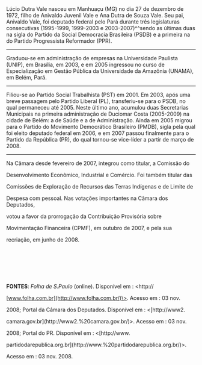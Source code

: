 

 



Lúcio Dutra Vale nasceu em Manhuaçu (MG) no dia 27 de dezembro de 1972, filho de Anivaldo Juvenil Vale e Ana Dutra de Souza Vale. Seu pai, Anivaldo Vale, foi deputado federal pelo Pará durante três legislaturas consecutivas (1995-1999, 1999-2003 e 2003-2007)^^sendo as últimas duas na sigla do Partido da Social Democracia Brasileira (PSDB) e a primeira na do Partido Progressista Reformador (PPR).

--------------------------------------------------------------------------------------------------------------------------------------------------------------------------------------------------------------------------------------------------------------------------------------------------------------------------------------------------------------------------------------------------------------



Graduou-se em administração de empresas na Universidade Paulista (UNIP), em Brasília, em 2003, e em 2005 ingressou no curso de Especialização em Gestão Pública da Universidade da Amazônia (UNAMA), em Belém, Pará.

--------------------------------------------------------------------------------------------------------------------------------------------------------------------------------------------------------------------



Filiou-se ao Partido Social Trabalhista (PST) em 2001. Em 2003, após uma breve passagem pelo Partido Liberal (PL), transferiu-se para o PSDB, no qual permaneceu até 2005. Neste último ano, acumulou duas Secretarias Municipais na primeira administração de Duciomar Costa (2005-2009) na cidade de Belém: a de Saúde e a de Administração. Ainda em 2005 migrou para o Partido do Movimento Democrático Brasileiro (PMDB), sigla pela qual foi eleito deputado federal em 2006, e em 2007 passou finalmente para o Partido da República (PR), do qual tornou-se vice-líder a partir de março de  2008.

----------------------------------------------------------------------------------------------------------------------------------------------------------------------------------------------------------------------------------------------------------------------------------------------------------------------------------------------------------------------------------------------------------------------------------------------------------------------------------------------------------------------------------------------------------------------------------------------------------



Na Câmara desde fevereiro de 2007, integrou como titular, a Comissão do

Desenvolvimento Econômico, Industrial e Comércio. Foi também titular das

Comissões de Exploração de Recursos das Terras Indígenas e de Limite de

Despesa com pessoal. Nas votações importantes na Câmara dos Deputados,

votou a favor da prorrogação da Contribuição Provisória sobre

Movimentação Financeira (CPMF), em outubro de 2007, e pela sua

recriação, em junho de 2008.



 



 



 



**FONTES**: *Folha de S.Paulo* (online). Disponível em : \<http://

[www.folha.com.br](http://www.folha.com.br/)\>. Acesso em : 03 nov.

2008; Portal da Câmara dos Deputados. Disponível em : \<[http://www2.

camara.gov.br](http://www2.%20camara.gov.br/)\>. Acesso em : 03 nov.

2008; Portal do PR. Disponível em : \<[http://www.

partidodarepublica.org.br](http://www.%20partidodarepublica.org.br/)\>.

Acesso em : 03 nov. 2008.

